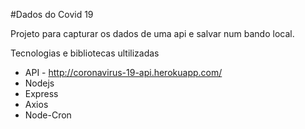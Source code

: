 #Dados do Covid 19 

Projeto para capturar os dados de uma api e salvar num bando local.

Tecnologias e bibliotecas ultilizadas

* API - http://coronavirus-19-api.herokuapp.com/
* Nodejs
* Express
* Axios
* Node-Cron




